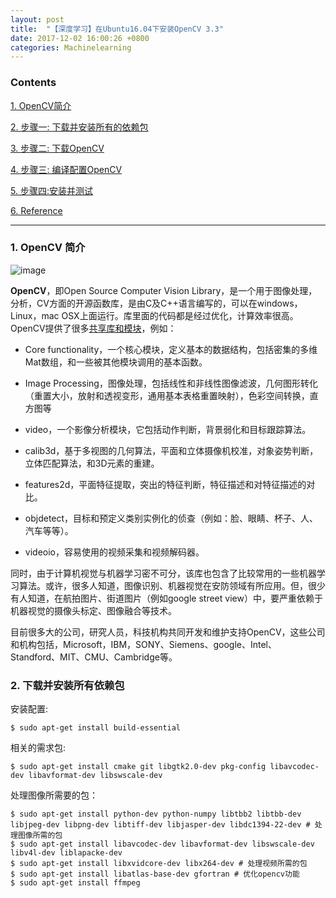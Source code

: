 ```yaml
---
layout: post
title:  "【深度学习】在Ubuntu16.04下安装OpenCV 3.3"
date: 2017-12-02 16:00:26 +0800
categories: Machinelearning
---
```


### Contents

[1. OpenCV简介](#opencv)

[2. 步骤一: 下载并安装所有的依赖包](#step1)

[3. 步骤二: 下载OpenCV](#step2)

[4. 步骤三: 编译配置OpenCV](#step3)

[5. 步骤四:安装并测试](#step4)

[6. Reference](#ref)

---

<h3 id="opencv">1. OpenCV 简介</h3>

![image](https://www.learnopencv.com/wp-content/uploads/2017/06/install-opencv-3-on-ubuntu.jpg)

**OpenCV**，即Open Source Computer Vision Library，是一个用于图像处理，分析，CV方面的开源函数库，是由C及C++语言编写的，可以在windows，Linux，mac OSX上面运行。库里面的代码都是经过优化，计算效率很高。OpenCV提供了很多[共享库和模块](https://docs.opencv.org/master/d1/dfb/intro.html#gsc.tab=0)，例如：

- Core functionality，一个核心模块，定义基本的数据结构，包括密集的多维Mat数组，和一些被其他模块调用的基本函数。
- Image Processing，图像处理，包括线性和非线性图像滤波，几何图形转化（重置大小，放射和透视变形，通用基本表格重置映射），色彩空间转换，直方图等


- video，一个影像分析模块，它包括动作判断，背景弱化和目标跟踪算法。
- calib3d，基于多视图的几何算法，平面和立体摄像机校准，对象姿势判断，立体匹配算法，和3D元素的重建。
- features2d，平面特征提取，突出的特征判断，特征描述和对特征描述的对比。
- objdetect，目标和预定义类别实例化的侦查（例如：脸、眼睛、杯子、人、汽车等等）。
- videoio，容易使用的视频采集和视频解码器。

同时，由于计算机视觉与机器学习密不可分，该库也包含了比较常用的一些机器学习算法。或许，很多人知道，图像识别、机器视觉在安防领域有所应用。但，很少有人知道，在航拍图片、街道图片（例如google street view）中，要严重依赖于机器视觉的摄像头标定、图像融合等技术。

目前很多大的公司，研究人员，科技机构共同开发和维护支持OpenCV，这些公司和机构包括，Microsoft，IBM，SONY、Siemens、google、Intel、Standford、MIT、CMU、Cambridge等。

<h3 id="step1">2. 下载并安装所有依赖包</h3>

安装配置:

```linux
$ sudo apt-get install build-essential
```

相关的需求包:

```linux
$ sudo apt-get install cmake git libgtk2.0-dev pkg-config libavcodec-dev libavformat-dev libswscale-dev
```

处理图像所需要的包：

```linux
$ sudo apt-get install python-dev python-numpy libtbb2 libtbb-dev libjpeg-dev libpng-dev libtiff-dev libjasper-dev libdc1394-22-dev # 处理图像所需的包
$ sudo apt-get install libavcodec-dev libavformat-dev libswscale-dev libv4l-dev liblapacke-dev
$ sudo apt-get install libxvidcore-dev libx264-dev # 处理视频所需的包
$ sudo apt-get install libatlas-base-dev gfortran # 优化opencv功能
$ sudo apt-get install ffmpeg
```

